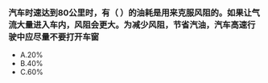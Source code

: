 ###  汽车时速达到80公里时，有（  ）的油耗是用来克服风阻的。如果让气流大量进入车内，风阻会更大。为减少风阻，节省汽油，汽车高速行驶中应尽量不要打开车窗

- A.20%
- B.40%
- C.60%
